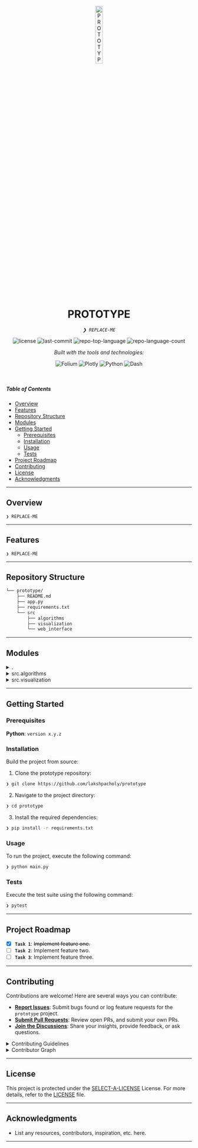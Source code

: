 <p align="center">
  <img src="https://img.icons8.com/?size=512&id=55494&format=png" width="20%" alt="PROTOTYPE-logo">
</p>
<p align="center">
    <h1 align="center">PROTOTYPE</h1>
</p>
<p align="center">
    <em><code>❯ REPLACE-ME</code></em>
</p>
<p align="center">
	<img src="https://img.shields.io/github/license/lakshpacholy/prototype?style=flat&logo=opensourceinitiative&logoColor=white&color=0080ff" alt="license">
	<img src="https://img.shields.io/github/last-commit/lakshpacholy/prototype?style=flat&logo=git&logoColor=white&color=0080ff" alt="last-commit">
	<img src="https://img.shields.io/github/languages/top/lakshpacholy/prototype?style=flat&color=0080ff" alt="repo-top-language">
	<img src="https://img.shields.io/github/languages/count/lakshpacholy/prototype?style=flat&color=0080ff" alt="repo-language-count">
</p>
<p align="center">
		<em>Built with the tools and technologies:</em>
</p>
<p align="center">
	<img src="https://img.shields.io/badge/Folium-77B829.svg?style=flat&logo=Folium&logoColor=white" alt="Folium">
	<img src="https://img.shields.io/badge/Plotly-3F4F75.svg?style=flat&logo=Plotly&logoColor=white" alt="Plotly">
	<img src="https://img.shields.io/badge/Python-3776AB.svg?style=flat&logo=Python&logoColor=white" alt="Python">
	<img src="https://img.shields.io/badge/Dash-008DE4.svg?style=flat&logo=Dash&logoColor=white" alt="Dash">
</p>

<br>

#####  Table of Contents

- [ Overview](#-overview)
- [ Features](#-features)
- [ Repository Structure](#-repository-structure)
- [ Modules](#-modules)
- [ Getting Started](#-getting-started)
    - [ Prerequisites](#-prerequisites)
    - [ Installation](#-installation)
    - [ Usage](#-usage)
    - [ Tests](#-tests)
- [ Project Roadmap](#-project-roadmap)
- [ Contributing](#-contributing)
- [ License](#-license)
- [ Acknowledgments](#-acknowledgments)

---

##  Overview

<code>❯ REPLACE-ME</code>

---

##  Features

<code>❯ REPLACE-ME</code>

---

##  Repository Structure

```sh
└── prototype/
    ├── README.md
    ├── app.py
    ├── requirements.txt
    └── src
        ├── algorithms
        ├── visualization
        └── web_interface
```

---

##  Modules

<details closed><summary>.</summary>

| File | Summary |
| --- | --- |
| [requirements.txt](https://github.com/lakshpacholy/prototype/blob/main/requirements.txt) | <code>❯ REPLACE-ME</code> |
| [app.py](https://github.com/lakshpacholy/prototype/blob/main/app.py) | <code>❯ REPLACE-ME</code> |

</details>

<details closed><summary>src.algorithms</summary>

| File | Summary |
| --- | --- |
| [route_calculator.py](https://github.com/lakshpacholy/prototype/blob/main/src/algorithms/route_calculator.py) | <code>❯ REPLACE-ME</code> |

</details>

<details closed><summary>src.visualization</summary>

| File | Summary |
| --- | --- |
| [folium_map.py](https://github.com/lakshpacholy/prototype/blob/main/src/visualization/folium_map.py) | <code>❯ REPLACE-ME</code> |
| [plotly_charts.py](https://github.com/lakshpacholy/prototype/blob/main/src/visualization/plotly_charts.py) | <code>❯ REPLACE-ME</code> |

</details>

---

##  Getting Started

###  Prerequisites

**Python**: `version x.y.z`

###  Installation

Build the project from source:

1. Clone the prototype repository:
```sh
❯ git clone https://github.com/lakshpacholy/prototype
```

2. Navigate to the project directory:
```sh
❯ cd prototype
```

3. Install the required dependencies:
```sh
❯ pip install -r requirements.txt
```

###  Usage

To run the project, execute the following command:

```sh
❯ python main.py
```

###  Tests

Execute the test suite using the following command:

```sh
❯ pytest
```

---

##  Project Roadmap

- [X] **`Task 1`**: <strike>Implement feature one.</strike>
- [ ] **`Task 2`**: Implement feature two.
- [ ] **`Task 3`**: Implement feature three.

---

##  Contributing

Contributions are welcome! Here are several ways you can contribute:

- **[Report Issues](https://github.com/lakshpacholy/prototype/issues)**: Submit bugs found or log feature requests for the `prototype` project.
- **[Submit Pull Requests](https://github.com/lakshpacholy/prototype/blob/main/CONTRIBUTING.md)**: Review open PRs, and submit your own PRs.
- **[Join the Discussions](https://github.com/lakshpacholy/prototype/discussions)**: Share your insights, provide feedback, or ask questions.

<details closed>
<summary>Contributing Guidelines</summary>

1. **Fork the Repository**: Start by forking the project repository to your github account.
2. **Clone Locally**: Clone the forked repository to your local machine using a git client.
   ```sh
   git clone https://github.com/lakshpacholy/prototype
   ```
3. **Create a New Branch**: Always work on a new branch, giving it a descriptive name.
   ```sh
   git checkout -b new-feature-x
   ```
4. **Make Your Changes**: Develop and test your changes locally.
5. **Commit Your Changes**: Commit with a clear message describing your updates.
   ```sh
   git commit -m 'Implemented new feature x.'
   ```
6. **Push to github**: Push the changes to your forked repository.
   ```sh
   git push origin new-feature-x
   ```
7. **Submit a Pull Request**: Create a PR against the original project repository. Clearly describe the changes and their motivations.
8. **Review**: Once your PR is reviewed and approved, it will be merged into the main branch. Congratulations on your contribution!
</details>

<details closed>
<summary>Contributor Graph</summary>
<br>
<p align="left">
   <a href="https://github.com{/lakshpacholy/prototype/}graphs/contributors">
      <img src="https://contrib.rocks/image?repo=lakshpacholy/prototype">
   </a>
</p>
</details>

---

##  License

This project is protected under the [SELECT-A-LICENSE](https://choosealicense.com/licenses) License. For more details, refer to the [LICENSE](https://choosealicense.com/licenses/) file.

---

##  Acknowledgments

- List any resources, contributors, inspiration, etc. here.

---